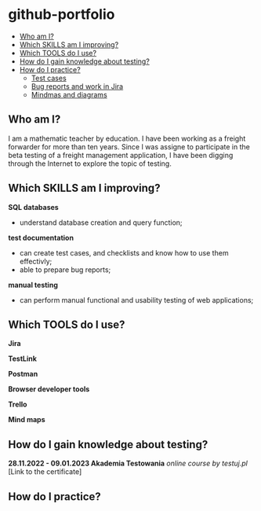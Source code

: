 # github-portfolio
- [Who am I?](#who-am-i?)
- [Which SKILLS am I improving?](#which-skills-am-i-improving?)
- [Which TOOLS do I use?](#which-tools-do-I-use?)
- [How do I gain knowledge about testing?](#how-do-i-gain-knowledge-about-testing?)
- [How do I practice?](#how-do-i-practice?)
  * [Test cases](#test-cases)
  * [Bug reports and work in Jira](#bug-reports-and-work-in-jira)
  * [Mindmas and diagrams](#minmaps-and-diagrams)

## Who am I?
I am a mathematic teacher by education. I have been working as a freight forwarder for more than ten years. Since I was assigne to participate in the beta testing of a freight management application, I have been digging through the Internet to explore the topic of testing.

## Which SKILLS am I improving?
__SQL databases__
  * understand database creation and query function;

__test documentation__
  * can create test cases, and checklists and know how to use them effectivly;
  * able to prepare bug reports;

__manual testing__
  * can perform manual functional and usability testing of web applications;

## Which TOOLS do I use?
__Jira__

__TestLink__

__Postman__

__Browser developer tools__

__Trello__

__Mind maps__

## How do I gain knowledge about testing?
__28.11.2022 - 09.01.2023 Akademia Testowania__ 
*online course by testuj.pl*
[Link to the certificate]

## How do I practice?
